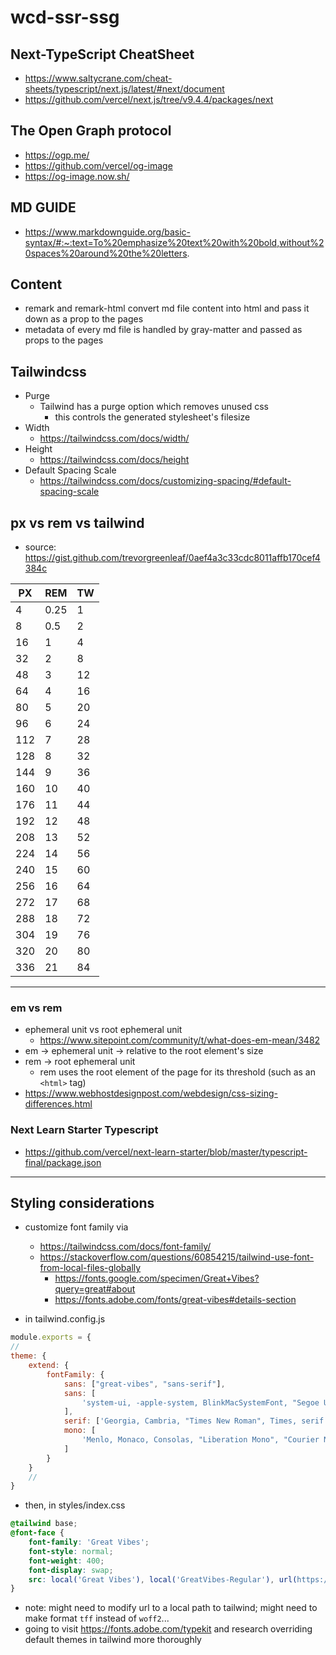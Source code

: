 # wcd-ssr-ssg

## Next-TypeScript CheatSheet
- https://www.saltycrane.com/cheat-sheets/typescript/next.js/latest/#next/document
- https://github.com/vercel/next.js/tree/v9.4.4/packages/next
## The Open Graph protocol
- https://ogp.me/
- https://github.com/vercel/og-image
- https://og-image.now.sh/

## MD GUIDE
- https://www.markdownguide.org/basic-syntax/#:~:text=To%20emphasize%20text%20with%20bold,without%20spaces%20around%20the%20letters.

## Content
- remark and remark-html convert md file content into html and pass it down as a prop to the pages
- metadata of every md file is handled by gray-matter and passed as props to the pages

## Tailwindcss
- Purge
    - Tailwind has a purge option which removes unused css
        - this controls the generated stylesheet's filesize 
- Width
    - https://tailwindcss.com/docs/width/
- Height
    - https://tailwindcss.com/docs/height
- Default Spacing Scale
    - https://tailwindcss.com/docs/customizing-spacing/#default-spacing-scale

## px vs rem vs tailwind
- source: https://gist.github.com/trevorgreenleaf/0aef4a3c33cdc8011affb170cef4384c

PX|REM|TW
|---|---|---|
4|0.25|1
8|0.5|2
16|1|4
32|2|8
48|3|12
64|4|16
80|5|20
96|6|24
112|7|28
128|8|32
144|9|36
160|10|40
176|11|44
192|12|48
208|13|52
224|14|56
240|15|60
256|16|64
272|17|68
288|18|72
304|19|76
320|20|80
336|21|84


---

### em vs rem
- ephemeral unit vs root ephemeral unit
    - https://www.sitepoint.com/community/t/what-does-em-mean/3482
- em &rarr; ephemeral unit &rarr; relative to the root element's size
- rem &rarr; root ephemeral unit
    - rem uses the root element of the page for its threshold (such as an `<html>` tag)
- https://www.webhostdesignpost.com/webdesign/css-sizing-differences.html


### Next Learn Starter Typescript
- https://github.com/vercel/next-learn-starter/blob/master/typescript-final/package.json


---
## Styling considerations 

- customize font family via 
    - https://tailwindcss.com/docs/font-family/
    - https://stackoverflow.com/questions/60854215/tailwind-use-font-from-local-files-globally
        - https://fonts.google.com/specimen/Great+Vibes?query=great#about
        - https://fonts.adobe.com/fonts/great-vibes#details-section

- in tailwind.config.js
```js
module.exports = {
//
theme: {
    extend: {
        fontFamily: {
            sans: ["great-vibes", "sans-serif"],
            sans: [
                'system-ui, -apple-system, BlinkMacSystemFont, "Segoe UI", Roboto, "Helvetica Neue", Arial, "Noto Sans", sans-serif, "Apple Color Emoji", "Segoe UI Emoji", "Segoe UI Symbol", "Noto Color Emoji'
            ],
            serif: ['Georgia, Cambria, "Times New Roman", Times, serif'],
            mono: [
                'Menlo, Monaco, Consolas, "Liberation Mono", "Courier New", monospace'
            ]
        }
    }
    //
}

```
- then, in styles/index.css
```css
@tailwind base;
@font-face {
    font-family: 'Great Vibes';
    font-style: normal;
    font-weight: 400;
    font-display: swap;
    src: local('Great Vibes'), local('GreatVibes-Regular'), url(https://fonts.gstatic.com/s/greatvibes/v7/RWmMoKWR9v4ksMfaWd_JN9XLiaQ6DQ.woff2) format('woff2');
}
```
- note: might need to modify url to a local path to tailwind; might need to make format `tff` instead of `woff2`...
- going to visit https://fonts.adobe.com/typekit and research overriding default themes in tailwind more thoroughly